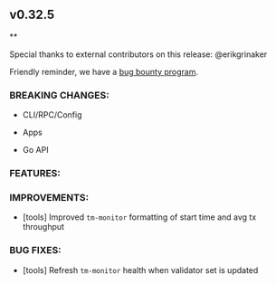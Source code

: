 ## v0.32.5

\*\*

Special thanks to external contributors on this release:
@erikgrinaker

Friendly reminder, we have a [bug bounty
program](https://hackerone.com/tendermint).

### BREAKING CHANGES:

- CLI/RPC/Config

- Apps

- Go API

### FEATURES:

### IMPROVEMENTS:

- [tools] Improved `tm-monitor` formatting of start time and avg tx throughput

### BUG FIXES:

- [tools] Refresh `tm-monitor` health when validator set is updated